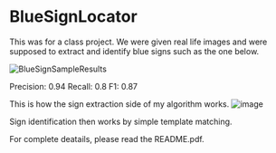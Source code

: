# BlueSignLocator

This was for a class project. We were given real life images and were supposed to extract and identify blue signs such as the one below.

![BlueSignSampleResults](https://user-images.githubusercontent.com/42900802/69480776-4a731180-0e02-11ea-8aee-acfcac151fde.png)

Precision: 0.94
Recall: 0.8
F1: 0.87

This is how the sign extraction side of my algorithm works.
![image](https://user-images.githubusercontent.com/42900802/72457422-90aa7880-3794-11ea-92a8-d7d726e8d5c2.png)

Sign identification then works by simple template matching.

For complete deatails, please read the README.pdf.

